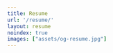 ```yaml
---
title: Resume
url: '/resume/'
layout: resume
noindex: true
images: ["assets/og-resume.jpg"]
---
```


